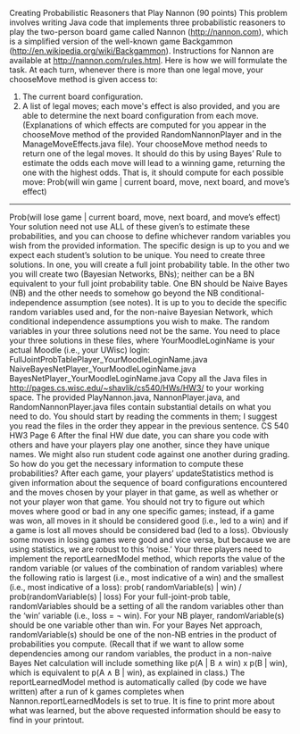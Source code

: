 Creating Probabilistic Reasoners that Play Nannon (90 points)
This problem involves writing Java code that implements three probabilistic reasoners to play the
two-person board game called Nannon (http://nannon.com), which is a simplified version of the
well-known game Backgammon (http://en.wikipedia.org/wiki/Backgammon). Instructions for Nannon
are available at http://nannon.com/rules.html.
Here is how we will formulate the task. At each turn, whenever there is more than one legal
move, your chooseMove method is given access to:
1) The current board configuration.
2) A list of legal moves; each move's effect is also provided, and you are able to
determine the next board configuration from each move. (Explanations of which
effects are computed for you appear in the chooseMove method of the provided
RandomNannonPlayer and in the ManageMoveEffects.java file).
Your chooseMove method needs to return one of the legal moves. It should do this by using
Bayes’ Rule to estimate the odds each move will lead to a winning game, returning the one with
the highest odds. That is, it should compute for each possible move:
Prob(will win game | current board, move, next board, and move’s effect)
______________________________________________________________
Prob(will lose game | current board, move, next board, and move’s effect)
Your solution need not use ALL of these given’s to estimate these probabilities, and you can
choose to define whichever random variables you wish from the provided information. The
specific design is up to you and we expect each student’s solution to be unique.
You need to create three solutions. In one, you will create a full joint probability table. In the
other two you will create two (Bayesian Networks, BNs); neither can be a BN equivalent to your
full joint probability table. One BN should be Naive Bayes (NB) and the other needs to somehow
go beyond the NB conditional-independence assumption (see notes). It is up to you to decide the
specific random variables used and, for the non-naive Bayesian Network, which conditional
independence assumptions you wish to make. The random variables in your three solutions need
not be the same.
You need to place your three solutions in these files, where YourMoodleLoginName is your
actual Moodle (i.e., your UWisc) login:
FullJointProbTablePlayer_YourMoodleLoginName.java
NaiveBayesNetPlayer_YourMoodleLoginName.java
BayesNetPlayer_YourMoodleLoginName.java
Copy all the Java files in http://pages.cs.wisc.edu/~shavlik/cs540/HWs/HW3/ to your working space.
The provided PlayNannon.java, NannonPlayer.java, and RandomNannonPlayer.java files
contain substantial details on what you need to do. You should start by reading the comments in
them; I suggest you read the files in the order they appear in the previous sentence. 
CS 540 HW3 Page 6
After the final HW due date, you can share you code with others and have your players play one
another, since they have unique names. We might also run student code against one another
during grading.
So how do you get the necessary information to compute these probabilities? After each game,
your players’ updateStatistics method is given information about the sequence of board
configurations encountered and the moves chosen by your player in that game, as well as
whether or not your player won that game. You should not try to figure out which moves where
good or bad in any one specific games; instead, if a game was won, all moves in it should be
considered good (i.e., led to a win) and if a game is lost all moves should be considered bad (led
to a loss). Obviously some moves in losing games were good and vice versa, but because we are
using statistics, we are robust to this ‘noise.’
Your three players need to implement the reportLearnedModel method, which reports the value
of the random variable (or values of the combination of random variables) where the following
ratio is largest (i.e., most indicative of a win) and the smallest (i.e., most indicative of a loss):
prob( randomVariable(s) | win) / prob(randomVariable(s) | loss)
For your full-joint-prob table, randomVariables should be a setting of all the random variables
other than the ‘win’ variable (i.e., loss = ¬ win). For your NB player, randomVariable(s) should
be one variable other than win. For your Bayes Net approach, randomVariable(s) should be
one of the non-NB entries in the product of probabilities you compute. (Recall that if we want to
allow some dependencies among our random variables, the product in a non-naive Bayes Net
calculation will include something like p(A | B ∧ win) x p(B | win), which is equivalent to
p(A ∧ B | win), as explained in class.)
The reportLearnedModel method is automatically called (by code we have written) after a run of
k games completes when Nannon.reportLearnedModels is set to true.
It is fine to print more about what was learned, but the above requested information should be
easy to find in your printout.
